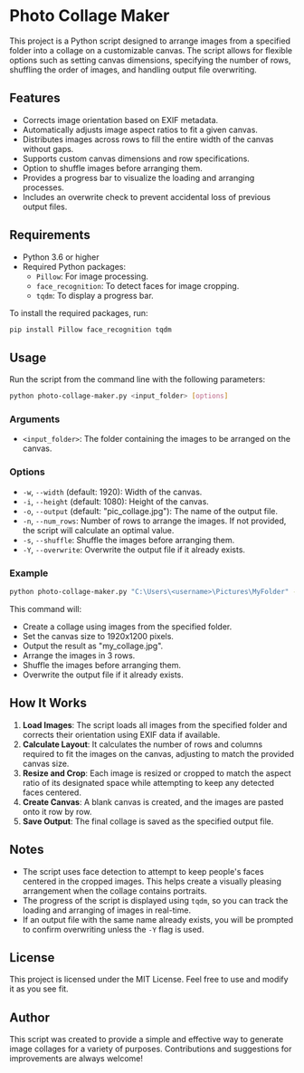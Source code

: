 # Photo Collage Maker

This project is a Python script designed to arrange images from a specified folder into a collage on a customizable canvas. The script allows for flexible options such as setting canvas dimensions, specifying the number of rows, shuffling the order of images, and handling output file overwriting.

## Features
- Corrects image orientation based on EXIF metadata.
- Automatically adjusts image aspect ratios to fit a given canvas.
- Distributes images across rows to fill the entire width of the canvas without gaps.
- Supports custom canvas dimensions and row specifications.
- Option to shuffle images before arranging them.
- Provides a progress bar to visualize the loading and arranging processes.
- Includes an overwrite check to prevent accidental loss of previous output files.

## Requirements
- Python 3.6 or higher
- Required Python packages:
  - `Pillow`: For image processing.
  - `face_recognition`: To detect faces for image cropping.
  - `tqdm`: To display a progress bar.

To install the required packages, run:
```sh
pip install Pillow face_recognition tqdm
```

## Usage
Run the script from the command line with the following parameters:

```sh
python photo-collage-maker.py <input_folder> [options]
```

### Arguments
- `<input_folder>`: The folder containing the images to be arranged on the canvas.

### Options
- `-w`, `--width` (default: 1920): Width of the canvas.
- `-i`, `--height` (default: 1080): Height of the canvas.
- `-o`, `--output` (default: "pic_collage.jpg"): The name of the output file.
- `-n`, `--num_rows`: Number of rows to arrange the images. If not provided, the script will calculate an optimal value.
- `-s`, `--shuffle`: Shuffle the images before arranging them.
- `-Y`, `--overwrite`: Overwrite the output file if it already exists.

### Example
```sh
python photo-collage-maker.py "C:\Users\<username>\Pictures\MyFolder" -w 1920 -i 1200 -o my_collage.jpg -n 3 -s -Y
```
This command will:
- Create a collage using images from the specified folder.
- Set the canvas size to 1920x1200 pixels.
- Output the result as "my_collage.jpg".
- Arrange the images in 3 rows.
- Shuffle the images before arranging them.
- Overwrite the output file if it already exists.

## How It Works
1. **Load Images**: The script loads all images from the specified folder and corrects their orientation using EXIF data if available.
2. **Calculate Layout**: It calculates the number of rows and columns required to fit the images on the canvas, adjusting to match the provided canvas size.
3. **Resize and Crop**: Each image is resized or cropped to match the aspect ratio of its designated space while attempting to keep any detected faces centered.
4. **Create Canvas**: A blank canvas is created, and the images are pasted onto it row by row.
5. **Save Output**: The final collage is saved as the specified output file.

## Notes
- The script uses face detection to attempt to keep people's faces centered in the cropped images. This helps create a visually pleasing arrangement when the collage contains portraits.
- The progress of the script is displayed using `tqdm`, so you can track the loading and arranging of images in real-time.
- If an output file with the same name already exists, you will be prompted to confirm overwriting unless the `-Y` flag is used.

## License
This project is licensed under the MIT License. Feel free to use and modify it as you see fit.

## Author
This script was created to provide a simple and effective way to generate image collages for a variety of purposes. Contributions and suggestions for improvements are always welcome!


